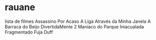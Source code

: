 # rauane
lista de filmes 
Assassino Por Acaso 
A Liga 
Através da Minha Janela 
A Barraca do Beijo 
DivertidaMente 2
Maníaco do Parque 
Imacualada
Fragmentado
Fuja
Duff
